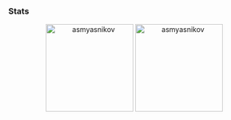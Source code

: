 ### Stats
<p align=center>
  <img height=175 align="center" src="https://github-readme-stats.vercel.app/api?username=asmyasnikov&show_icons=true&theme=light" alt="asmyasnikov">
  <img height=175 align="center" src="https://github-readme-stats.vercel.app/api/top-langs/?username=asmyasnikov&title_color=2aa889&text_color=99d1ce&icon_color=2bbc8a&bg_color=ffffff&langs_count=8&layout=compact"  alt="asmyasnikov"/>
</p>
